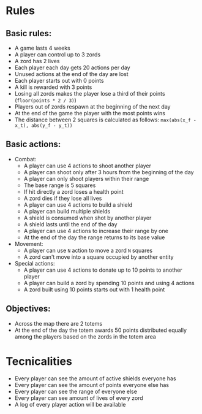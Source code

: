 Rules
======

Basic rules:
-----------

- A game lasts 4 weeks
- A player can control up to 3 zords
- A zord has 2 lives
- Each player each day gets 20 actions per day
- Unused actions at the end of the day are lost
- Each player starts out with 0 points
- A kill is rewarded with 3 points
- Losing all zords makes the player lose a third of their points (`floor(points * 2 / 3)`)
- Players out of zords respawn at the beginning of the next day
- At the end of the game the player with the most points wins
- The distance between 2 squares is calculated as follows:
    `max(abs(x_f - x_t), abs(y_f - y_t))`

Basic actions:
-------------

- Combat:
    - A player can use 4 actions to shoot another player
    - A player can shoot only after 3 hours from the beginning of the day
    - A player can only shoot players within their range
    - The base range is 5 squares
    - If hit directly a zord loses a health point
    - A zord dies if they lose all lives
    - A player can use 4 actions to build a shield
    - A player can build multiple shields
    - A shield is consumed when shot by another player
    - A shield lasts until the end of the day
    - A player can use 4 actions to increase their range by one
    - At the end of the day the range returns to its base value
- Movement:
    - A player can use `N` action to move a zord `N` squares
    - A zord can't move into a square occupied by another entity
- Special actions:
    - A player can use 4 actions to donate up to 10 points to another player
    - A player can build a zord by spending 10 points and using 4 actions
    - A zord built using 10 points starts out with 1 health point

Objectives:
-----------

- Across the map there are 2 totems
- At the end of the day the totem awards 50 points distributed equally among the
    players based on the zords in the totem area

Tecnicalities
============

- Every player can see the amount of active shields everyone has
- Every player can see the amount of points everyone else has
- Every player can see the range of everyone else
- Every player can see amount of lives of every zord
- A log of every player action will be available
